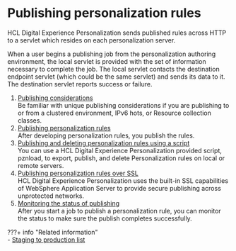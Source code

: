 # Publishing personalization rules

HCL Digital Experience Personalization sends published rules across HTTP to a servlet which resides on each personalization server.

When a user begins a publishing job from the personalization authoring environment, the local servlet is provided with the set of information necessary to complete the job. The local servlet contacts the destination endpoint servlet (which could be the same servlet\) and sends its data to it. The destination servlet reports success or failure.

1.  [Publishing considerations](pzn_publish_considerations.md)  
Be familiar with unique publishing considerations if you are publishing to or from a clustered environment, IPv6 hots, or Resource collection classes.
2.  [Publishing personalization rules](pzn_publishing_objects.md)  
After developing personalization rules, you publish the rules.
3.  [Publishing and deleting personalization rules using a script](pzn_publish_script.md)  
You can use a HCL Digital Experience Personalization provided script, pznload, to export, publish, and delete Personalization rules on local or remote servers.
4.  [Publishing personalization rules over SSL](pzn_publish_secure.md)  
HCL Digital Experience Personalization uses the built-in SSL capabilities of WebSphere Application Server to provide secure publishing across unprotected networks.
5.  [Monitoring the status of publishing](pzn_publish_status.md)  
After you start a job to publish a personalization rule, you can monitor the status to make sure the publish completes successfully.


???+ info "Related information"  
    -   [Staging to production list](../../../deployment/manage/staging_to_production/overview_of_staging_to_prod/dep_stage_check.md)

